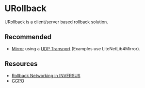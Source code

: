 # URollback
URollback is a client/server based rollback solution.

## Recommended
* [Mirror](https://github.com/vis2k/Mirror) using a [UDP Transport](https://mirror-networking.com/docs/Transports/index.html) (Examples use LiteNetLib4Mirror).

## Resources
* [Rollback Networking in INVERSUS](http://blog.hypersect.com/rollback-networking-in-inversus/)
* [GGPO](https://github.com/pond3r/ggpo)
